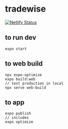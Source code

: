 # tradewise
[![Netlify Status](https://api.netlify.com/api/v1/badges/133d8f2c-c0e7-4a92-8d33-79505240e0a8/deploy-status)](https://app.netlify.com/sites/quirky-pike-7ee53b/deploys)

## to run dev

`expo start`

## to web build

```
npx expo-optimize
expo build:web
// test production in local
npx serve web-build
```

## to app

```
expo publish
// includes
expo optimize
```
